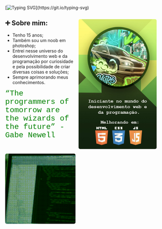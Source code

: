 [![Typing SVG](https://readme-typing-svg.herokuapp.com?font=Roboto+Mono&weight=500&size=30&pause=1000&color=5CF715&center=true&vCenter=true&width=435&lines=Hello%2C+world!;Oliveira+here!)](https://git.io/typing-svg)

<style>
    .banner {
        width: 50%;
        border-radius: 5px;
        margin: 15px;
        float: right;
    }
    .gif {
        width: 45%;
        margin-right: 15px;
        border-radius: 5px;
        float: left;
    }
    .quote {
        font: normal 1.75em "Courier New", Courier, monospace;;
        color: green;
    }
</style>

<img src='media/BannerGitHub.jpg' class='banner'>

## ➕ Sobre mim:
- Tenho 15 anos;
- Também sou um noob em photoshop;
- Entrei nesse universo do desenvolvimento web e da programação por curiosidade e pela possibilidade de criar diversas coisas e soluções;
- Sempre aprimorando meus conhecimentos. 

<img src='media/programming_something.gif' class='gif'> 

<div class='quote'>“The programmers of tomorrow are the wizards of the future” -Gabe Newell</div> 